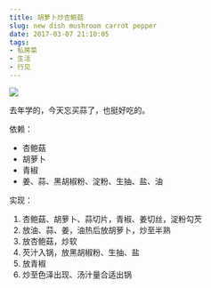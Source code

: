 ```yaml
---
title: 胡萝卜炒杏鲍菇
slug: new dish mushroom carrot pepper
date: 2017-03-07 21:10:05
tags:
- 私房菜
- 生活
- 行见
---
```


![](https://ww2.sinaimg.cn/large/006tNbRwly1fdekxg6n3nj30sg0sgn60.jpg)

去年学的，今天忘买蒜了，也挺好吃的。

依赖：

- 杏鲍菇
- 胡萝卜
- 青椒
- 姜、蒜、黑胡椒粉、淀粉、生抽、盐、油

实现：

1. 杏鲍菇、胡萝卜、蒜切片，青椒、姜切丝，淀粉勾芡
1. 放油、蒜、姜，油热后放胡萝卜，炒至半熟
1. 放杏鲍菇，炒软
1. 芡汁入锅，放黑胡椒粉、生抽、盐
1. 放青椒
1. 炒至色泽出现、汤汁量合适出锅

